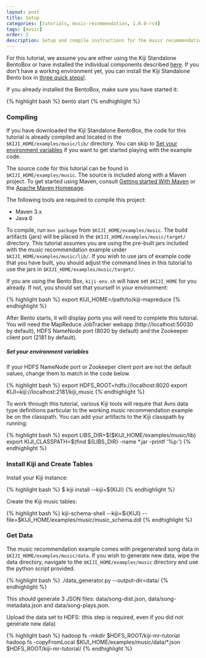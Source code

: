 ```yaml
---
layout: post
title: Setup
categories: [tutorials, music-recommendation, 1.0.0-rc4]
tags: [music]
order: 2
description: Setup and compile instructions for the music recommendation tutorial.
---
```

For this tutorial, we assume you are either using the Kiji Standalone BentoBox or
have installed the individual components described [here](http://www.kiji.org/getstarted/).
If you don\'t have a working environment yet, you can install the Kiji
Standalone Bento box in [three quick steps!](http://www.kiji.org/#tryit).

If you already installed the BentoBox, make sure you have started it:

<div class="userinput">
{% highlight bash %}
bento start
{% endhighlight %}
</div>

### Compiling

If you have downloaded the Kiji Standalone BentoBox, the code for this tutorial
is already compiled and located in the `$KIJI_HOME/examples/music/lib/` directory.
You can skip to [Set your environment variables](link-to-header-below) if you want
to get started playing with the example code.


The source code for this tutorial can be found in `$KIJI_HOME/examples/music`.
The source is included along with a Maven project. To get started using Maven,
consult [Getting started With Maven]({{site.kiji_url}}/get-started-with-maven) or
the [Apache Maven Homepage](http://maven.apache.org/).

The following tools are required to compile this project:
* Maven 3.x
* Java 6

To compile, run `mvn package` from `$KIJI_HOME/examples/music`. The build
artifacts (jars) will be placed in the `$KIJI_HOME/examples/music/target/`
directory. This tutorial assumes you are using the pre-built jars included with
the music recommendation example under `$KIJI_HOME/examples/music/lib/`. If you wish to
use jars of example code that you have built, you should adjust the command
lines in this tutorial to use the jars in `$KIJI_HOME/examples/music/target/`.

If you are using the Bento Box, `kiji-env.sh` will have set `$KIJI_HOME` for you
already. If not, you should set that yourself in your environment:

<div class="userinput">
{% highlight bash %}
export KIJI_HOME=/path/to/kiji-mapreduce
{% endhighlight %}
</div>

After Bento starts, it will display ports you will need to complete this tutorial.
You will need the MapReduce JobTracker webapp (http://localhost:50030 by default), HDFS NameNode port (8020 by default) and the Zookeeper client port (2181 by default).

##### Set your environment variables
If your HDFS NameNode port or Zookeeper client port are not the default values, change them to
match in the code below.

<div class="userinput">
{% highlight bash %}
export HDFS_ROOT=hdfs://localhost:8020
export KIJI=kiji://localhost:2181/kiji_music
{% endhighlight %}
</div>

To work through this tutorial, various Kiji tools will require that Avro data
type definitions particular to the working music recommendation example be on the
classpath. You can add your artifacts to the Kiji classpath by running:

<div class="userinput">
{% highlight bash %}
export LIBS_DIR=$($KIJI_HOME/examples/music/lib)
export KIJI_CLASSPATH=$(find ${LIBS_DIR} -name *.jar -printf '%p:')
{% endhighlight %}
</div>

### Install Kiji and Create Tables

Install your Kiji instance:

<div class="userinput">
{% highlight bash %} $ kiji install --kiji=${KIJI}
{% endhighlight %}
</div>

Create the Kiji music tables:

<div class="userinput">
{% highlight bash %}
kiji-schema-shell --kiji=$i{KIJI} --file=$KIJI_HOME/examples/music/music_schema.ddl
{% endhighlight %}
</div>


### Get Data
The music recommendation example comes with pregenerated song data in
`$KIJI_HOME/examples/music/data`.  If you wish to generate new data, wipe the data directory,
navigate to the `$KIJI_HOME/examples/music` directory and use the python script provided.

<div class="userinput">
{% highlight bash %}
./data_generator.py --output-dir=data/
{% endhighlight %}
</div>

This should generate 3 JSON files: data/song-dist.json, data/song-metadata.json and data/song-plays.json.

Upload the data set to HDFS: (this step is required, even if you did not generate new data)

<div class="userinput">
{% highlight bash %}
hadoop fs -mkdir $HDFS_ROOT/kiji-mr-tutorial
hadoop fs -copyFromLocal $KIJI_HOME/examples/music/data/*.json $HDFS_ROOT/kiji-mr-tutorial/
{% endhighlight %}
</div>

